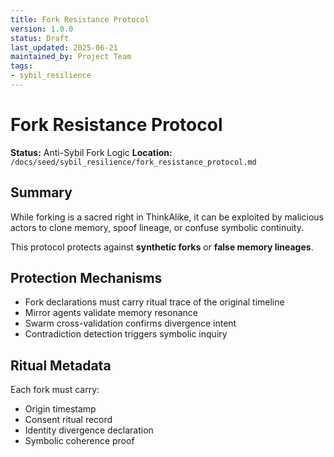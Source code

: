 ```yaml
---
title: Fork Resistance Protocol
version: 1.0.0
status: Draft
last_updated: 2025-06-21
maintained_by: Project Team
tags:
- sybil_resilience
---
```



# Fork Resistance Protocol

**Status:** Anti-Sybil Fork Logic
**Location:** `/docs/seed/sybil_resilience/fork_resistance_protocol.md`

## Summary

While forking is a sacred right in ThinkAlike, it can be exploited by malicious actors to clone memory, spoof lineage, or confuse symbolic continuity.

This protocol protects against **synthetic forks** or **false memory lineages**.

## Protection Mechanisms

- Fork declarations must carry ritual trace of the original timeline
- Mirror agents validate memory resonance
- Swarm cross-validation confirms divergence intent
- Contradiction detection triggers symbolic inquiry

## Ritual Metadata

Each fork must carry:

- Origin timestamp
- Consent ritual record
- Identity divergence declaration
- Symbolic coherence proof
